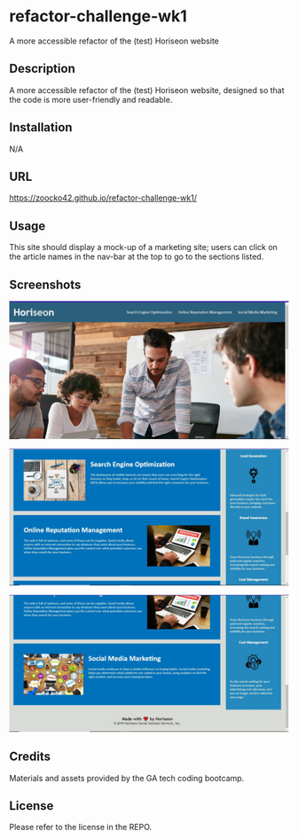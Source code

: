 # refactor-challenge-wk1
A more accessible refactor of the (test) Horiseon website

## Description

A more accessible refactor of the (test) Horiseon website, designed so that the code is more user-friendly and readable.

## Installation

N/A

## URL

https://zoocko42.github.io/refactor-challenge-wk1/

## Usage

This site should display a mock-up of a marketing site; users can click on the article names in the nav-bar at the top to go to the sections listed.

## Screenshots

![A screenshot of the top of the refactored Horiseon site.](/Assets/horiseon-Refactor-1.JPG?raw=true)

![A screenshot of the middle of the refactored Horiseon site.](/Assets/horiseon-refactor-2.JPG?raw=true)

![A screenshot of the bottom of the refactored Horiseon site.](/Assets/horiseon-refactor-3.JPG?raw=true)

## Credits

Materials and assets provided by the GA tech coding bootcamp.

## License

Please refer to the license in the REPO.
